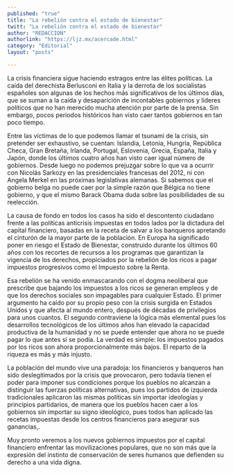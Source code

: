 ```yaml
---
published: "true"
title: "La rebelión contra el estado de bienestar"
twitt: "La rebelión contra el estado de bienestar"
author: "REDACCION"
authorlink: "https://ljz.mx/acercade.html"
category: "Editorial"
layout: "posts"

---
```



  La crisis financiera sigue haciendo estragos entre las élites políticas. La caída del derechista Berlusconi en Italia y la derrota de los socialistas españoles son algunas de los hechos más significativos de los últimos días, que se suman a la caída y desaparición de incontables gobiernos y líderes políticos que no han merecido mucha atención por parte de la prensa. Sin embargo, pocos periodos históricos han visto caer tantos gobiernos en tan poco tiempo.



  Entre las víctimas de lo que podemos llamar el tsunami de la crisis, sin pretender ser exhaustivo, se cuentan: Islandia, Letonia, Hungría, República Checa, Gran Bretaña, Irlanda, Portugal, Eslovenia, Grecia, España, Italia y Japón, donde los últimos cuatro años han visto caer igual número de gobiernos. Desde luego no podemos prejuzgar sobre lo que va a ocurrir con Nicolás Sarkozy en las presidenciales francesas del 2012, ni con Angela Merkel en las próximas legislativas alemanas. Si sabemos que el gobierno belga no puede caer por la simple razón que Bélgica no tiene gobierno, y que el mismo Barack Obama duda sobre las posibilidades de su reelección.



  La causa de fondo en todos los casos ha sido el descontento ciudadano frente a las políticas anticrisis impuestas en todos lados por la dictadura del capital financiero, basadas en la receta de salvar a los banqueros apretando el cinturón de la mayor parte de la población. En Europa ha significado poner en riesgo el Estado de Bienestar, construido durante los últimos 60 años con los recortes de recursos a los programas que garantizan la vigencia de los derechos, propiciados por la rebelión de los ricos a pagar impuestos progresivos como el Impuesto sobre la Renta.



  Esa rebelión se ha venido enmascarando con el dogma neoliberal que prescribe que bajando los impuestos a los ricos se generan empleos y de que los derechos sociales son impagables para cualquier Estado. El primer argumento ha caído por su propio peso con la crisis surgida en Estados Unidos y que afecta al mundo entero, después de décadas de privilegios para unos cuantos. El segundo contraviene la lógica más elemental pues los desarrollos tecnológicos de los últimos años han elevado la capacidad productiva de la humanidad y no se puede entender que ahora no se puede pagar lo que antes sí se podía. La verdad es simple: los impuestos pagados por los ricos son ahora proporcionalmente más bajos. El reparto de la riqueza es más y más injusto.



  La población del mundo vive una paradoja: los financieros y banqueros han sido deslegitimados por la crisis que provocaron, pero todavía tienen el poder para imponer sus condiciones porque los pueblos no alcanzan a distinguir las fuerzas políticas alternativas, pues los partidos de izquierda tradicionales aplicaron las mismas políticas sin importar ideologías y principios partidarios, de manera que los pueblos hacen caer a los gobiernos sin importar su signo ideológico, pues todos han aplicado las recetas impuestas desde los centros financieros para asegurar sus ganancias,.



  Muy pronto veremos a los nuevos gobiernos impuestos por el capital financiero enfrentar las movilizaciones populares, que no son más que la expresión del instinto de conservación de seres humanos que defienden su derecho a una vida digna.

